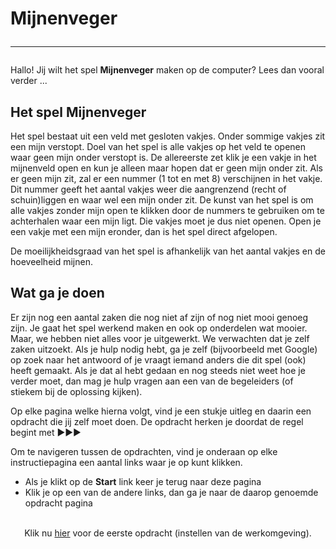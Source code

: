 # Mijnenveger<hr>

Hallo! Jij wilt het spel **Mijnenveger** maken op de computer? Lees dan vooral verder ...

## Het spel Mijnenveger
Het spel bestaat uit een veld met gesloten vakjes. Onder sommige vakjes zit een mijn verstopt. Doel van het spel is alle vakjes op het veld te openen waar geen mijn onder verstopt is. De allereerste zet klik je een vakje in het mijnenveld open en kun je alleen maar hopen dat er geen mijn onder zit. Als er geen mijn zit, zal er een nummer (1 tot en met 8) verschijnen in het vakje. Dit nummer geeft het aantal vakjes weer die aangrenzend (recht of schuin)liggen en waar wel een mijn onder zit. De kunst van het spel is om alle vakjes zonder mijn open te klikken door de nummers te gebruiken om te achterhalen waar een mijn ligt. Die vakjes moet je dus niet openen. Open je een vakje met een mijn eronder, dan is het spel direct afgelopen.

De moeilijkheidsgraad van het spel is afhankelijk van het aantal vakjes en de hoeveelheid mijnen. 

## Wat ga je doen
Er zijn nog een aantal zaken die nog niet af zijn of nog niet mooi genoeg zijn. Je gaat het spel werkend maken en ook op onderdelen wat mooier. Maar, we hebben niet alles voor je uitgewerkt. We verwachten dat je zelf zaken uitzoekt. Als je hulp nodig hebt, ga je zelf (bijvoorbeeld met Google) op zoek naar het antwoord of je vraagt iemand anders die dit spel (ook) heeft gemaakt. Als je dat al hebt gedaan en nog steeds niet weet hoe je verder moet, dan mag je hulp vragen aan een van de begeleiders (of stiekem bij de oplossing kijken).

Op elke pagina welke hierna volgt, vind je een stukje uitleg en daarin een opdracht die jij zelf moet doen. De opdracht herken je doordat de regel begint met ▶▶▶

Om te navigeren tussen de opdrachten, vind je onderaan op elke instructiepagina een aantal links waar je op kunt klikken.  

 * Als je klikt op de **Start** link keer je terug naar deze pagina
 * Klik je op een van de andere links, dan ga je naar de daarop genoemde opdracht pagina
<br><br>
<center>
Klik nu <a href="./mijnenveger-opdracht0.md">hier</a> voor de eerste opdracht (instellen van de werkomgeving).
</center>
